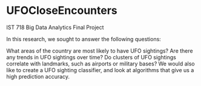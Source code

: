 # UFOCloseEncounters
IST 718 Big Data Analytics Final Project

In this research, we sought to answer the following questions:

What areas of the country are most likely to have UFO sightings?
Are there any trends in UFO sightings over time?
Do clusters of UFO sightings correlate with landmarks, such as airports or military bases?
We would also like to create a UFO sighting classifier, and look at algorithms that give us a high prediction accuracy.

